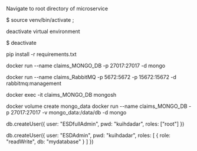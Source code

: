 
Navigate to root directory of microservice

<!-- activate virtual environment -->
$ source venv/bin/activate ;

deactivate virtual environment

$ deactivate


pip install -r requirements.txt

docker run --name claims_MONGO_DB -p 27017:27017 -d mongo

docker run --name claims_RabbitMQ -p 5672:5672 -p 15672:15672 -d rabbitmq:management


<!-- access MongoDB Shell -->
<!-- docker run -it --rm --network="host" mongo:latest mongosh --host localhost:27017 -->
docker exec -it claims_MONGO_DB mongosh

<!-- Docker volume for persistance -->
docker volume create mongo_data
docker run --name claims_MONGO_DB -p 27017:27017 -v mongo_data:/data/db -d mongo



<!-- Master admin -->
db.createUser({
  user: "ESDfullAdmin", 
  pwd: "kuihdadar", 
  roles: ["root"]
})


<!-- ClaimDB admin -->
db.createUser({
  user: "ESDAdmin",
  pwd: "kuihdadar",
  roles: [
    { role: "readWrite", db: "mydatabase" }
  ]
})



